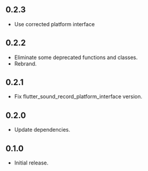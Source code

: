 ## 0.2.3

- Use corrected platform interface

## 0.2.2

- Eliminate some deprecated functions and classes.
- Rebrand.

## 0.2.1

- Fix flutter_sound_record_platform_interface version.

## 0.2.0

- Update dependencies.

## 0.1.0

- Initial release.
